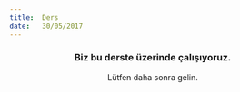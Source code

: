 ```yaml
---
title:  Ders
date:   30/05/2017
---
```


### <center>Biz bu derste üzerinde çalışıyoruz.</center>
<center>Lütfen daha sonra gelin.</center>